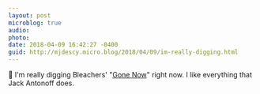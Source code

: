 ```yaml
---
layout: post
microblog: true
audio: 
photo: 
date: 2018-04-09 16:42:27 -0400
guid: http://mjdescy.micro.blog/2018/04/09/im-really-digging.html
---
```

🎵 I'm really digging Bleachers' "[Gone Now](https://itunes.apple.com/us/album/gone-now/1225759934)" right now. I like everything that Jack Antonoff does.

